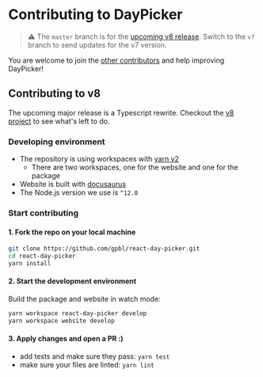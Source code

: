 # Contributing to DayPicker

> ⚠️ The `master` branch is for the [upcoming v8 release](https://github.com/gpbl/react-day-picker/issues/942). Switch to the `v7` branch to send updates for the v7 version.

You are welcome to join the
[other contributors](https://github.com/gpbl/react-day-picker/graphs/contributors)
and help improving DayPicker!

## Contributing to v8

The upcoming major release is a Typescript rewrite. Checkout the [v8 project](https://github.com/gpbl/react-day-picker/projects/7) to see what's left to do.

### Developing environment

* The repository is using workspaces with [yarn v2](http://yarnpkg.com)
  * There are two workspaces, one for the website and one for the package
* Website is built with [docusaurus](https://v2.docusaurus.io)
* The Node.js version we use is `^12.0`

### Start contributing

#### 1. Fork the repo on your local machine

```bash
git clone https://github.com/gpbl/react-day-picker.git
cd react-day-picker
yarn install
```

#### 2. Start the development environment

Build the package and website in watch mode:

```bash
yarn workspace react-day-picker develop
yarn workspace website develop
```

#### 3. Apply changes and open a PR :)

* add tests and make sure they pass: `yarn test`
* make sure your files are linted: `yarn lint`
